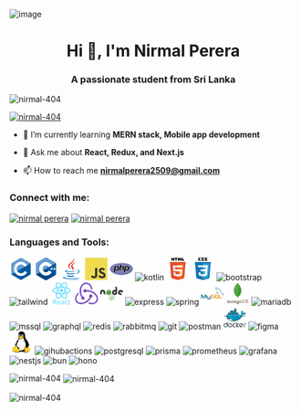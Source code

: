 ![image](https://github.com/user-attachments/assets/3e1f7f85-c157-476e-8cec-fccc8728c5c7)

<h1 align="center">Hi 👋, I'm Nirmal Perera</h1>
<h3 align="center">A passionate student from Sri Lanka</h3>

<p align="left"> <img src="https://komarev.com/ghpvc/?username=nirmal-404&label=Profile%20views&color=0e75b6&style=flat" alt="nirmal-404" /> </p>

<p align="left"> <a href="https://github.com/ryo-ma/github-profile-trophy"><img src="https://github-profile-trophy.vercel.app/?username=nirmal-404" alt="nirmal-404" /></a> </p>

- 🌱 I’m currently learning **MERN stack, Mobile app development**

- 💬 Ask me about **React, Redux, and Next.js**

- 📫 How to reach me **nirmalperera2509@gmail.com**

<h3 align="left">Connect with me:</h3>
<p align="left">
<a href="https://linkedin.com/in/nirmal perera" target="blank"><img align="center" src="https://raw.githubusercontent.com/rahuldkjain/github-profile-readme-generator/master/src/images/icons/Social/linked-in-alt.svg" alt="nirmal perera" height="30" width="40" /></a>
<a href="https://fb.com/nirmal perera" target="blank"><img align="center" src="https://raw.githubusercontent.com/rahuldkjain/github-profile-readme-generator/master/src/images/icons/Social/facebook.svg" alt="nirmal perera" height="30" width="40" /></a>
</p>

<h3 align="left">Languages and Tools:</h3>
<p align="left"> 
        <img src="https://raw.githubusercontent.com/devicons/devicon/master/icons/c/c-original.svg" alt="c" width="40" height="40"/> 
        <img src="https://raw.githubusercontent.com/devicons/devicon/master/icons/cplusplus/cplusplus-original.svg" alt="cplusplus" width="40" height="40"/> 
        <img src="https://raw.githubusercontent.com/devicons/devicon/master/icons/java/java-original.svg" alt="java" width="40" height="40"/> 
        <img src="https://raw.githubusercontent.com/devicons/devicon/master/icons/javascript/javascript-original.svg" alt="javascript" width="40" height="40"/> 
        <img src="https://raw.githubusercontent.com/devicons/devicon/master/icons/php/php-original.svg" alt="php" width="40" height="40"/> 
        <img src="https://www.vectorlogo.zone/logos/kotlinlang/kotlinlang-icon.svg" alt="kotlin" width="40" height="40"/>
        <img src="https://raw.githubusercontent.com/devicons/devicon/master/icons/html5/html5-original-wordmark.svg" alt="html5" width="40" height="40"/> 
        <img src="https://raw.githubusercontent.com/devicons/devicon/master/icons/css3/css3-original-wordmark.svg" alt="css3" width="40" height="40"/> 
        <img src="https://getbootstrap.com/docs/5.0/assets/brand/bootstrap-logo.svg" alt="bootstrap" width="40" height="40"/> 
        <img src="https://www.vectorlogo.zone/logos/tailwindcss/tailwindcss-icon.svg" alt="tailwind" width="40" height="40"/> 
        <img src="https://raw.githubusercontent.com/devicons/devicon/master/icons/react/react-original-wordmark.svg" alt="react" width="40" height="40"/> 
        <img src="https://raw.githubusercontent.com/devicons/devicon/master/icons/redux/redux-original.svg" alt="redux" width="40" height="40"/> 
        <img stylw="background-color: white" src="https://raw.githubusercontent.com/devicons/devicon/master/icons/nodejs/nodejs-original-wordmark.svg" alt="nodejs" width="40" height="40"/> 
        <img src="https://i.cloudup.com/zfY6lL7eFa-3000x3000.png" alt="express" width="" height="40"/> 
        <img src="https://www.vectorlogo.zone/logos/springio/springio-icon.svg" alt="spring" width="40" height="40"/> 
        <img src="https://raw.githubusercontent.com/devicons/devicon/master/icons/mysql/mysql-original-wordmark.svg" alt="mysql" width="40" height="40"/> 
        <img src="https://raw.githubusercontent.com/devicons/devicon/master/icons/mongodb/mongodb-original-wordmark.svg" alt="mongodb" width="40" height="40"/> 
        <img src="https://encrypted-tbn0.gstatic.com/images?q=tbn:ANd9GcSP2TPZEoU_WaztHovZN7mFiZRk5Zfd1ZfP1hYqwFDDVw&s" alt="mariadb" width="40" height="40"/> 
        <img src="https://www.svgrepo.com/show/303229/microsoft-sql-server-logo.svg" alt="mssql" width="40" height="40"/> 
        <img src="https://www.vectorlogo.zone/logos/graphql/graphql-ar21.svg" alt="graphql" height="40"/> 
        <img src="https://www.vectorlogo.zone/logos/redis/redis-official.svg" alt="redis" height="40"/> 
        <img src="https://www.svgrepo.com/show/303576/rabbitmq-logo.svg" alt="rabbitmq" height="40"/> 
        <img src="https://www.vectorlogo.zone/logos/git-scm/git-scm-icon.svg" alt="git" width="40" height="40"/> 
        <img src="https://www.vectorlogo.zone/logos/getpostman/getpostman-icon.svg" alt="postman" width="40" height="40"/> 
        <img src="https://raw.githubusercontent.com/devicons/devicon/master/icons/docker/docker-original-wordmark.svg" alt="docker" width="40" height="40"/> 
        <img src="https://www.vectorlogo.zone/logos/figma/figma-icon.svg" alt="figma" width="40" height="40"/> 
        <img src="https://raw.githubusercontent.com/devicons/devicon/master/icons/linux/linux-original.svg" alt="linux" width="40" height="40"/> 
        <img src="https://icon.icepanel.io/Technology/svg/GitHub-Actions.svg" alt="gihubactions" width="40" height="40"/> 
        <img src="https://www.vectorlogo.zone/logos/postgresql/postgresql-icon.svg" alt="postgresql" height="40"/> 
        <img src="https://www.svgrepo.com/show/373776/light-prisma.svg" alt="prisma" height="40"/> 
        <img src="https://www.vectorlogo.zone/logos/prometheusio/prometheusio-icon.svg" alt="prometheus" height="40"/> 
        <img src="https://www.svgrepo.com/show/353829/grafana.svg" alt="grafana" height="40"/> 
        <img src="https://www.vectorlogo.zone/logos/nestjs/nestjs-icon.svg" alt="nestjs" height="40"/> 
        <img src="https://www.vectorlogo.zone/logos/bunsh/bunsh-icon.svg" alt="bun" height="40"/> 
        <img src="https://upload.wikimedia.org/wikipedia/commons/6/60/Hono-logo.svg" alt="hono" height="40"/>
</p>


<p><img align="left" src="https://github-readme-stats.vercel.app/api/top-langs?username=nirmal-404&show_icons=true&locale=en&layout=compact" alt="nirmal-404" /></p>

<p>&nbsp;<img align="center" src="https://github-readme-stats.vercel.app/api?username=nirmal-404&show_icons=true&locale=en" alt="nirmal-404" /></p>

<p><img align="center" src="https://github-readme-streak-stats.herokuapp.com/?user=nirmal-404&" alt="nirmal-404" /></p>

